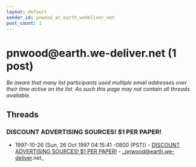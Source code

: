 ```yaml
---
layout: default
sender_id: pnwood_at_earth_wedeliver_net
post_count: 1
---
```


# pnwood<span>@</span>earth.we-deliver.net (1 post)

_Be aware that many list participants used multiple email addresses over their time active on the list. As such this page may not contain all threads available._

## Threads

### DISCOUNT ADVERTISING SOURCES! $1 PER PAPER!
+ 1997-10-26 (Sun, 26 Oct 1997 04:15:41 -0800 (PST)) - [DISCOUNT ADVERTISING SOURCES! $1 PER PAPER!](/archive/1997/10/89aa7231104682706a58fd3bdb3a6fcfef1842e8f862a8efe8411e09d003fecb) - _pnwood@earth.we-deliver.net_

